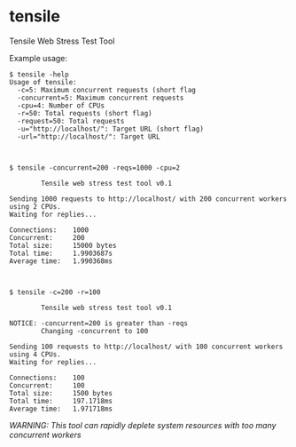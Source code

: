 tensile
=======

Tensile Web Stress Test Tool

Example usage:

    $ tensile -help
    Usage of tensile:
      -c=5: Maximum concurrent requests (short flag
      -concurrent=5: Maximum concurrent requests
      -cpu=4: Number of CPUs
      -r=50: Total requests (short flag)
      -request=50: Total requests
      -u="http://localhost/": Target URL (short flag)
      -url="http://localhost/": Target URL
    

    
    $ tensile -concurrent=200 -reqs=1000 -cpu=2

            Tensile web stress test tool v0.1
    
    Sending 1000 requests to http://localhost/ with 200 concurrent workers using 2 CPUs.
    Waiting for replies...
    
    Connections:    1000
    Concurrent:     200
    Total size:     15000 bytes
    Total time:     1.9903687s
    Average time:   1.990368ms



    $ tensile -c=200 -r=100

            Tensile web stress test tool v0.1

    NOTICE: -concurrent=200 is greater than -reqs
            Changing -concurrent to 100
    
    Sending 100 requests to http://localhost/ with 100 concurrent workers using 4 CPUs.
    Waiting for replies...
    
    Connections:    100
    Concurrent:     100
    Total size:     1500 bytes
    Total time:     197.1718ms
    Average time:   1.971718ms

*WARNING: This tool can rapidly deplete system resources with too many concurrent workers*